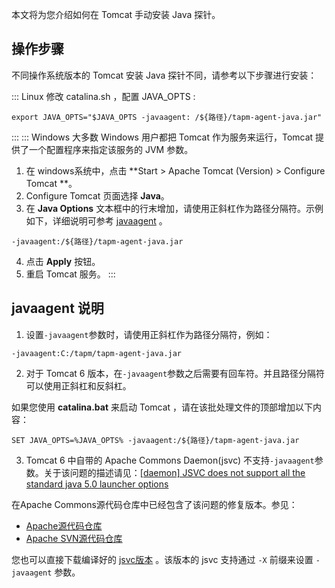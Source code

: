 本文将为您介绍如何在 Tomcat 手动安装 Java 探针。


## 操作步骤

不同操作系统版本的 Tomcat 安装 Java 探针不同，请参考以下步骤进行安装：

<dx-tabs>
::: Linux
修改 catalina.sh ，配置  JAVA_OPTS  :

```
export JAVA_OPTS="$JAVA_OPTS -javaagent: /${路径}/tapm-agent-java.jar"
```
:::
::: Windows
大多数 Windows 用户都把 Tomcat 作为服务来运行，Tomcat 提供了一个配置程序来指定该服务的 JVM 参数。
1. 在 windows系统中，点击 **Start > Apache Tomcat (Version) > Configure Tomcat **。
2. Configure Tomcat 页面选择 **Java**。
3. 在 **Java Options** 文本框中的行末增加，请使用正斜杠作为路径分隔符。示例如下，详细说明可参考 [javaagent](#javaagent) 。
```shell
-javaagent:/${路径}/tapm-agent-java.jar
```
4. 点击 **Apply** 按钮。
5. 重启 Tomcat 服务。
:::
</dx-tabs>



   

   <span id="javaagent"></span>

   ## javaagent 说明

1. 设置`-javaagent`参数时，请使用正斜杠作为路径分隔符，例如：

```shell
-javaagent:C:/tapm/tapm-agent-java.jar
```

2. 对于 Tomcat 6 版本，在`-javaagent`参数之后需要有回车符。并且路径分隔符可以使用正斜杠和反斜杠。

如果您使用 **catalina.bat** 来启动 Tomcat ，请在该批处理文件的顶部增加以下内容：

 ```shell
 SET JAVA_OPTS=%JAVA_OPTS% -javaagent:/${路径}/tapm-agent-java.jar
 ```

3. Tomcat 6 中自带的 Apache Commons Daemon(jsvc) 不支持`-javaagent`参数。关于该问题的描述请见：[[daemon] JSVC does not support all the standard java 5.0 launcher options](http://issues.apache.org/jira/browse/DAEMON-84)

在Apache Commons源代码仓库中已经包含了该问题的修复版本。参见：

* [Apache源代码仓库](http://commons.apache.org/svninfo.html)
* [Apache SVN源代码仓库](http://svn.apache.org/repos/asf/commons/proper/daemon/)

您也可以直接下载编译好的 [jsvc版本](http://www.apache.org/dist/commons/daemon/binaries/) 。该版本的 jsvc 支持通过 `-X` 前缀来设置 `-javaagent` 参数。

